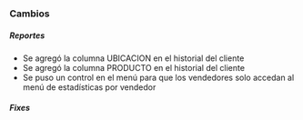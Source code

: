 <h3>Cambios</h3>
<h5>Reportes</h5>
<ul>
    <li>Se agregó la columna UBICACION en el historial del cliente</li>
    <li>Se agregó la columna PRODUCTO en el historial del cliente</li>
    <li>Se puso un control en el menú para que los vendedores solo accedan al menú de estadísticas por vendedor</li>
</ul>

<h5>Fixes</h5>
<ul>

</ul>